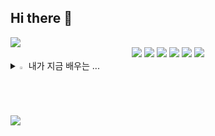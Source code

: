 ## Hi there 👋
<img src="https://capsule-render.vercel.app/api?type=waving&color=0000FF&height=150&section=header" />
<div align=center>
	<img src="https://img.shields.io/badge/mysql-4479A1.svg?style=for-the-badge&logo=mysql&logoColor=white"> <!--MySql-->
	<img src="https://img.shields.io/badge/c++-%2300599C.svg?style=for-the-badge&logo=c%2B%2B&logoColor=white"> <!--C++-->
	<img src="https://img.shields.io/badge/html5-%23E34F26.svg?style=for-the-badge&logo=html5&logoColor=white"> <!--HTML5-->
	<img src="https://img.shields.io/badge/java-%23ED8B00.svg?style=for-the-badge&logo=openjdk&logoColor=white"> <!--JAVA-->
	<img src="https://img.shields.io/badge/javascript-%23323330.svg?style=for-the-badge&logo=javascript&logoColor=%23F7DF1E"> <!--JS-->
	<img src="https://img.shields.io/badge/python-3670A0?style=for-the-badge&logo=python&logoColor=ffdd54"> <!--Python-->
</div>
<details>
<summary>
  <img src="https://raw.githubusercontent.com/Tarikul-Islam-Anik/Animated-Fluent-Emojis/master/Emojis/Hand%20gestures/Eyes.png" alt="Eyes" width="2%" /> 내가 지금 배우는 ... 
</summary>
<br>

<img src="https://img.shields.io/badge/AWS-%23FF9900.svg?style=for-the-badge&logo=amazon-aws&logoColor=white">

</details>

<img src="https://capsule-render.vercel.app/api?type=waving&color=0000FF&height=150&section=footer" />
